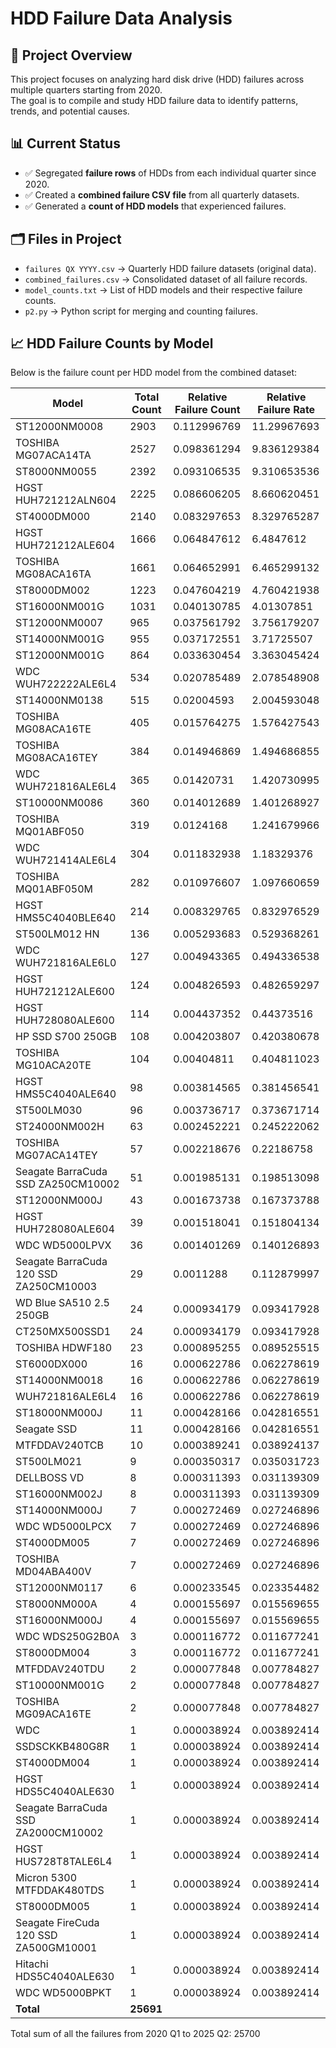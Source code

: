# HDD Failure Data Analysis

## 📌 Project Overview
This project focuses on analyzing hard disk drive (HDD) failures across multiple quarters starting from 2020.  
The goal is to compile and study HDD failure data to identify patterns, trends, and potential causes.

## 📊 Current Status
- ✅ Segregated **failure rows** of HDDs from each individual quarter since 2020.
- ✅ Created a **combined failure CSV file** from all quarterly datasets.
- ✅ Generated a **count of HDD models** that experienced failures.

## 🗂 Files in Project
- `failures QX YYYY.csv` → Quarterly HDD failure datasets (original data).
- `combined_failures.csv` → Consolidated dataset of all failure records.
- `model_counts.txt` → List of HDD models and their respective failure counts.
- `p2.py` → Python script for merging and counting failures.

## 📈 HDD Failure Counts by Model
Below is the failure count per HDD model from the combined dataset:


| Model | Total Count | Relative Failure Count | Relative Failure Rate |
|-------|-------------|-------------------------|------------------------|
| ST12000NM0008 | 2903 | 0.112996769 | 11.29967693 |
| TOSHIBA MG07ACA14TA | 2527 | 0.098361294 | 9.836129384 |
| ST8000NM0055 | 2392 | 0.093106535 | 9.310653536 |
| HGST HUH721212ALN604 | 2225 | 0.086606205 | 8.660620451 |
| ST4000DM000 | 2140 | 0.083297653 | 8.329765287 |
| HGST HUH721212ALE604 | 1666 | 0.064847612 | 6.4847612 |
| TOSHIBA MG08ACA16TA | 1661 | 0.064652991 | 6.465299132 |
| ST8000DM002 | 1223 | 0.047604219 | 4.760421938 |
| ST16000NM001G | 1031 | 0.040130785 | 4.01307851 |
| ST12000NM0007 | 965 | 0.037561792 | 3.756179207 |
| ST14000NM001G | 955 | 0.037172551 | 3.71725507 |
| ST12000NM001G | 864 | 0.033630454 | 3.363045424 |
| WDC WUH722222ALE6L4 | 534 | 0.020785489 | 2.078548908 |
| ST14000NM0138 | 515 | 0.02004593 | 2.004593048 |
| TOSHIBA MG08ACA16TE | 405 | 0.015764275 | 1.576427543 |
| TOSHIBA MG08ACA16TEY | 384 | 0.014946869 | 1.494686855 |
| WDC WUH721816ALE6L4 | 365 | 0.01420731 | 1.420730995 |
| ST10000NM0086 | 360 | 0.014012689 | 1.401268927 |
| TOSHIBA MQ01ABF050 | 319 | 0.0124168 | 1.241679966 |
| WDC WUH721414ALE6L4 | 304 | 0.011832938 | 1.18329376 |
| TOSHIBA MQ01ABF050M | 282 | 0.010976607 | 1.097660659 |
| HGST HMS5C4040BLE640 | 214 | 0.008329765 | 0.832976529 |
| ST500LM012 HN | 136 | 0.005293683 | 0.529368261 |
| WDC WUH721816ALE6L0 | 127 | 0.004943365 | 0.494336538 |
| HGST HUH721212ALE600 | 124 | 0.004826593 | 0.482659297 |
| HGST HUH728080ALE600 | 114 | 0.004437352 | 0.44373516 |
| HP SSD S700 250GB | 108 | 0.004203807 | 0.420380678 |
| TOSHIBA MG10ACA20TE | 104 | 0.00404811 | 0.404811023 |
| HGST HMS5C4040ALE640 | 98 | 0.003814565 | 0.381456541 |
| ST500LM030 | 96 | 0.003736717 | 0.373671714 |
| ST24000NM002H | 63 | 0.002452221 | 0.245222062 |
| TOSHIBA MG07ACA14TEY | 57 | 0.002218676 | 0.22186758 |
| Seagate BarraCuda SSD ZA250CM10002 | 51 | 0.001985131 | 0.198513098 |
| ST12000NM000J | 43 | 0.001673738 | 0.167373788 |
| HGST HUH728080ALE604 | 39 | 0.001518041 | 0.151804134 |
| WDC WD5000LPVX | 36 | 0.001401269 | 0.140126893 |
| Seagate BarraCuda 120 SSD ZA250CM10003 | 29 | 0.0011288 | 0.112879997 |
| WD Blue SA510 2.5 250GB | 24 | 0.000934179 | 0.093417928 |
| CT250MX500SSD1 | 24 | 0.000934179 | 0.093417928 |
| TOSHIBA HDWF180 | 23 | 0.000895255 | 0.089525515 |
| ST6000DX000 | 16 | 0.000622786 | 0.062278619 |
| ST14000NM0018 | 16 | 0.000622786 | 0.062278619 |
| WUH721816ALE6L4 | 16 | 0.000622786 | 0.062278619 |
| ST18000NM000J | 11 | 0.000428166 | 0.042816551 |
| Seagate SSD | 11 | 0.000428166 | 0.042816551 |
| MTFDDAV240TCB | 10 | 0.000389241 | 0.038924137 |
| ST500LM021 | 9 | 0.000350317 | 0.035031723 |
| DELLBOSS VD | 8 | 0.000311393 | 0.031139309 |
| ST16000NM002J | 8 | 0.000311393 | 0.031139309 |
| ST14000NM000J | 7 | 0.000272469 | 0.027246896 |
| WDC WD5000LPCX | 7 | 0.000272469 | 0.027246896 |
| ST4000DM005 | 7 | 0.000272469 | 0.027246896 |
| TOSHIBA MD04ABA400V | 7 | 0.000272469 | 0.027246896 |
| ST12000NM0117 | 6 | 0.000233545 | 0.023354482 |
| ST8000NM000A | 4 | 0.000155697 | 0.015569655 |
| ST16000NM000J | 4 | 0.000155697 | 0.015569655 |
| WDC WDS250G2B0A | 3 | 0.000116772 | 0.011677241 |
| ST8000DM004 | 3 | 0.000116772 | 0.011677241 |
| MTFDDAV240TDU | 2 | 0.000077848 | 0.007784827 |
| ST10000NM001G | 2 | 0.000077848 | 0.007784827 |
| TOSHIBA MG09ACA16TE | 2 | 0.000077848 | 0.007784827 |
| WDC | 1 | 0.000038924 | 0.003892414 |
| SSDSCKKB480G8R | 1 | 0.000038924 | 0.003892414 |
| ST4000DM004 | 1 | 0.000038924 | 0.003892414 |
| HGST HDS5C4040ALE630 | 1 | 0.000038924 | 0.003892414 |
| Seagate BarraCuda SSD ZA2000CM10002 | 1 | 0.000038924 | 0.003892414 |
| HGST HUS728T8TALE6L4 | 1 | 0.000038924 | 0.003892414 |
| Micron 5300 MTFDDAK480TDS | 1 | 0.000038924 | 0.003892414 |
| ST8000DM005 | 1 | 0.000038924 | 0.003892414 |
| Seagate FireCuda 120 SSD ZA500GM10001 | 1 | 0.000038924 | 0.003892414 |
| Hitachi HDS5C4040ALE630 | 1 | 0.000038924 | 0.003892414 |
| WDC WD5000BPKT | 1 | 0.000038924 | 0.003892414 |
| **Total** | **25691** |  |  |

Total sum of all the failures from 2020 Q1 to 2025 Q2: 25700
